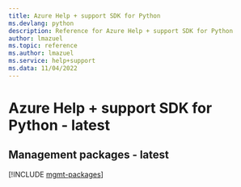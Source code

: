 ```yaml
---
title: Azure Help + support SDK for Python
ms.devlang: python
description: Reference for Azure Help + support SDK for Python
author: lmazuel
ms.topic: reference
ms.author: lmazuel
ms.service: help+support
ms.data: 11/04/2022
---
```

# Azure Help + support SDK for Python - latest

## Management packages - latest
[!INCLUDE [mgmt-packages](help-+-support-mgmt-index.md)]